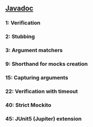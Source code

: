 ## [Javadoc](https://static.javadoc.io/org.mockito/mockito-core/3.0.0/org/mockito/Mockito.html)

### 1: Verification

### 2: Stubbing

### 3: Argument matchers

### 9: Shorthand for mocks creation

### 15: Capturing arguments

### 22: Verification with timeout

### 40: Strict Mockito

### 45: JUnit5 (Jupiter) extension
